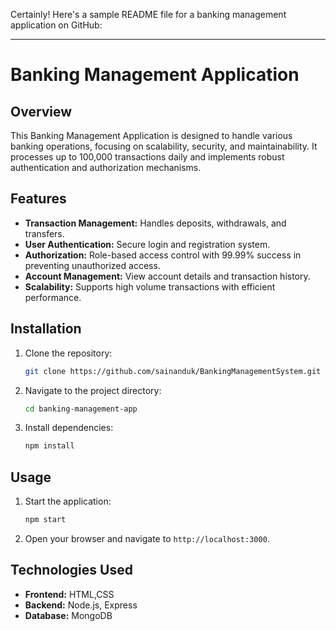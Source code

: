 Certainly! Here's a sample README file for a banking management application on GitHub:

---

# Banking Management Application

## Overview
This Banking Management Application is designed to handle various banking operations, focusing on scalability, security, and maintainability. It processes up to 100,000 transactions daily and implements robust authentication and authorization mechanisms.

## Features
- **Transaction Management:** Handles deposits, withdrawals, and transfers.
- **User Authentication:** Secure login and registration system.
- **Authorization:** Role-based access control with 99.99% success in preventing unauthorized access.
- **Account Management:** View account details and transaction history.
- **Scalability:** Supports high volume transactions with efficient performance.

## Installation
1. Clone the repository:
    ```sh
    git clone https://github.com/sainanduk/BankingManagementSystem.git
    ```
2. Navigate to the project directory:
    ```sh
    cd banking-management-app
    ```
3. Install dependencies:
    ```sh
    npm install
    ```

## Usage
1. Start the application:
    ```sh
    npm start
    ```
2. Open your browser and navigate to `http://localhost:3000`.

## Technologies Used
- **Frontend:** HTML,CSS
- **Backend:** Node.js, Express
- **Database:** MongoDB
